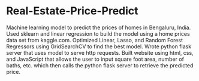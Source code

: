 # Real-Estate-Price-Predict
Machine learning model to predict the prices of homes in Bengaluru, India.
Used sklearn and linear regression to build the model using a home prices data set from kaggle.com.
Optimized Linear, Lasso, and Random Forest Regressors using GridSearchCV to find the best model.
Wrote python flask server that uses model to serve http requests.
Built website using html, css, and JavaScript that allows the user to input square foot area, number of baths, etc. which then calls the python flask server to retrieve the predicted price. 
